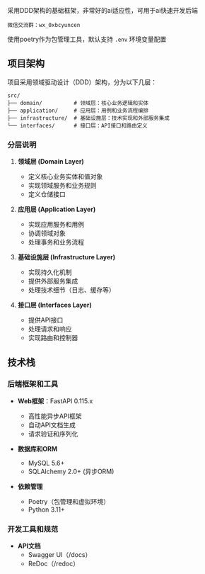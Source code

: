 采用DDD架构的基础框架，非常好的ai适应性，可用于ai快速开发后端

`微信交流群：wx_0xbcyuncen`

使用poetry作为包管理工具，默认支持 `.env` 环境变量配置

## 项目架构

项目采用领域驱动设计（DDD）架构，分为以下几层：

```
src/
├── domain/          # 领域层：核心业务逻辑和实体
├── application/     # 应用层：用例和业务流程编排
├── infrastructure/  # 基础设施层：技术实现和外部服务集成
└── interfaces/      # 接口层：API接口和路由定义
```

### 分层说明

1. **领域层 (Domain Layer)**
   - 定义核心业务实体和值对象
   - 实现领域服务和业务规则
   - 定义仓储接口

2. **应用层 (Application Layer)**
   - 实现应用服务和用例
   - 协调领域对象
   - 处理事务和业务流程

3. **基础设施层 (Infrastructure Layer)**
   - 实现持久化机制
   - 提供外部服务集成
   - 处理技术细节（日志、缓存等）

4. **接口层 (Interfaces Layer)**
   - 提供API接口
   - 处理请求和响应
   - 实现路由和控制器

## 技术栈

### 后端框架和工具
- **Web框架**：FastAPI 0.115.x
  - 高性能异步API框架
  - 自动API文档生成
  - 请求验证和序列化

- **数据库和ORM**
  - MySQL 5.6+
  - SQLAlchemy 2.0+ (异步ORM)

- **依赖管理**
  - Poetry（包管理和虚拟环境）
  - Python 3.11+

### 开发工具和规范

- **API文档**
  - Swagger UI（/docs）
  - ReDoc（/redoc）
